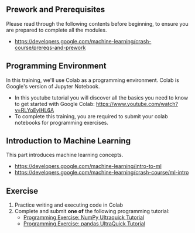 ## Prework and Prerequisites
Please read through the following contents before beginning, to ensure you are prepared to complete all the modules.
- https://developers.google.com/machine-learning/crash-course/prereqs-and-prework

## Programming Environment
In this training, we'll use Colab as a programming environment. Colab is Google's version of Jupyter Notebook.
- In this youtube tutorial you will discover all the basics you need to know to get started with Google Colab: https://www.youtube.com/watch?v=RLYoEyIHL6A
- To complete this training, you are required to submit your colab notebooks for programming exercises.
## Introduction to Machine Learning
This part introduces machine learning concepts.
- https://developers.google.com/machine-learning/intro-to-ml
- https://developers.google.com/machine-learning/crash-course/ml-intro

## Exercise
1. Practice writing and executing code in Colab
2. Complete and submit **one of** the following programming tutorial:
	- [Programming Exercise: NumPy Ultraquick Tutorial](https://colab.research.google.com/github/google/eng-edu/blob/main/ml/cc/exercises/numpy_ultraquick_tutorial.ipynb?utm_source=mlcc&utm_campaign=colab-external&utm_medium=referral&utm_content=numpy_tf2-colab&hl=en)
    - [Programming Exercise: pandas UltraQuick Tutorial](https://colab.research.google.com/github/google/eng-edu/blob/main/ml/cc/exercises/pandas_dataframe_ultraquick_tutorial.ipynb?utm_source=mlcc&utm_campaign=colab-external&utm_medium=referral&utm_content=pandas_tf2-colab&hl=en)

